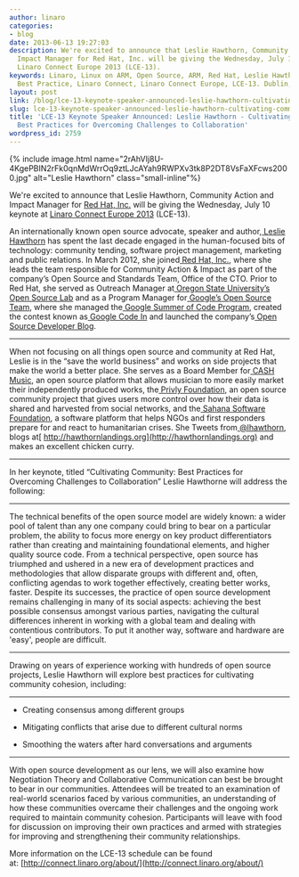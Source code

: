 ```yaml
---
author: linaro
categories:
- blog
date: 2013-06-13 19:27:03
description: We're excited to announce that Leslie Hawthorn, Community Action and
  Impact Manager for Red Hat, Inc. will be giving the Wednesday, July 10 keynote at
  Linaro Connect Europe 2013 (LCE-13).
keywords: Linaro, Linux on ARM, Open Source, ARM, Red Hat, Leslie Hawthorn, Community,
  Best Practice, Linaro Connect, Linaro Connect Europe, LCE-13. Dublin, Ireland
layout: post
link: /blog/lce-13-keynote-speaker-announced-leslie-hawthorn-cultivating-community-best-practices-for-overcoming-challenges-to-collaboration/
slug: lce-13-keynote-speaker-announced-leslie-hawthorn-cultivating-community-best-practices-for-overcoming-challenges-to-collaboration
title: 'LCE-13 Keynote Speaker Announced: Leslie Hawthorn - Cultivating Community:
  Best Practices for Overcoming Challenges to Collaboration'
wordpress_id: 2759
---
```


{% include image.html name="2rAhVIj8U-4KgePBIN2rFk0qnMdWrrOq9ztLJcAYah9RWPXv3tk8P2DT8VsFaXFcws2000.jpg" alt="Leslie Hawthorn" class="small-inline"%}

We're excited to announce that Leslie Hawthorn, Community Action and Impact Manager for [Red Hat, Inc.](http://www.redhat.com/) will be giving the Wednesday, July 10 keynote at [Linaro Connect Europe 2013](http://connect.linaro.org) (LCE-13).


An internationally known open source advocate, speaker and author,[ Leslie Hawthorn](http://twitter.com/lhawthorn) has spent the last decade engaged in the human-focused bits of technology: community tending, software project management, marketing and public relations. In March 2012, she joined[ Red Hat, Inc.](http://redhat.com/), where she leads the team responsible for Community Action & Impact as part of the company’s Open Source and Standards Team, Office of the CTO. Prior to Red Hat, she served as Outreach Manager at[ Oregon State University’s Open Source Lab](http://osuosl.org/) and as a Program Manager for[ Google’s Open Source Team](http://code.google.com/opensource), where she managed the[ Google Summer of Code Program](http://code.google.com/soc/), created the contest known as[ Google Code In](http://code.google.com/gci) and launched the company’s[ Open Source Developer Blog](http://google-opensource.blogspot.com/).

* * *

When not focusing on all things open source and community at Red Hat, Leslie is in the “save the world business” and works on side projects that make the world a better place. She serves as a Board Member for[ CASH Music](http://cashmusic.org/), an open source platform that allows musician to more easily market their independently produced works, the[ Privly Foundation](http://www.privly.org), an open source community project that gives users more control over how their data is shared and harvested from social networks, and the[ Sahana Software Foundation](http://sahanafoundation.org/), a software platform that helps NGOs and first responders prepare for and react to humanitarian crises. She Tweets from[ @lhawthorn](http://twitter.com/lhawthorn), blogs at[ http://hawthornlandings.org](http://hawthornlandings.org) and makes an excellent chicken curry.


* * *


In her keynote, titled “Cultivating Community: Best Practices for Overcoming Challenges to Collaboration” Leslie Hawthorne will address the following:


* * *


The technical benefits of the open source model are widely known: a wider pool of talent than any one company could bring to bear on a particular problem, the ability to focus more energy on key product differentiators rather than creating and maintaining foundational elements, and higher quality source code. From a technical perspective, open source has triumphed and ushered in a new era of development practices and methodologies that allow disparate groups with different and, often, conflicting agendas to work together effectively, creating better works, faster. Despite its successes, the practice of open source development remains challenging in many of its social aspects: achieving the best possible consensus amongst various parties, navigating the cultural differences inherent in working with a global team and dealing with contentious contributors. To put it another way, software and hardware are 'easy', people are difficult.


* * *


Drawing on years of experience working with hundreds of open source projects, Leslie Hawthorn will explore best practices for cultivating community cohesion, including:


* * *



	
  * Creating consensus among different groups

	
  * Mitigating conflicts that arise due to different cultural norms

	
  * Smoothing the waters after hard conversations and arguments


* * *


With open source development as our lens, we will also examine how Negotiation Theory and Collaborative Communication can best be brought to bear in our communities. Attendees will be treated to an examination of real-world scenarios faced by various communities, an understanding of how these communities overcame their challenges and the ongoing work required to maintain community cohesion. Participants will leave with food for discussion on improving their own practices and armed with strategies for improving and strengthening their community relationships.


More information on the LCE-13 schedule can be found at: [http://connect.linaro.org/about/](http://connect.linaro.org/about/)